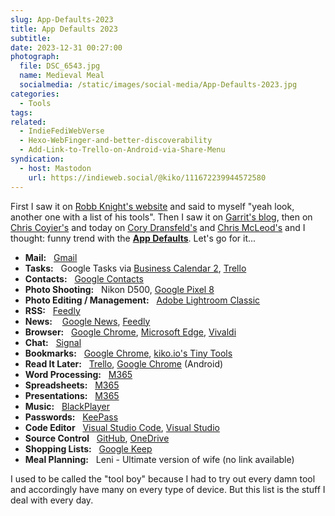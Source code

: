 ```yaml
---
slug: App-Defaults-2023
title: App Defaults 2023
subtitle:
date: 2023-12-31 00:27:00
photograph:
  file: DSC_6543.jpg
  name: Medieval Meal
  socialmedia: /static/images/social-media/App-Defaults-2023.jpg
categories:
  - Tools
tags:
related:
  - IndieFediWebVerse
  - Hexo-WebFinger-and-better-discoverability
  - Add-Link-to-Trello-on-Android-via-Share-Menu
syndication:
  - host: Mastodon
    url: https://indieweb.social/@kiko/111672239944572580
---
```


First I saw it on [Robb Knight's website](https://rknight.me/blog/app-defaults/) and said to myself "yeah look, another one with a list of his tools". Then I saw it on [Garrit's blog](https://garrit.xyz/posts/2023-11-07-app-defaults), then on [Chris Coyier's](https://chriscoyier.net/2023/11/25/default-apps-2023/) and today on [Cory Dransfeld's](https://coryd.dev/posts/2023/default-apps-2023/) and [Chris McLeod's](https://chrismcleod.dev/blog/default-apps-for-2023/) and I thought: funny trend with the [**App Defaults**](https://defaults.rknight.me/). Let's go for it...

<!-- more -->

- **Mail:**&nbsp;&nbsp;&nbsp;[Gmail](https://gmail.com)
- **Tasks:**&nbsp;&nbsp;&nbsp;Google Tasks via [Business Calendar 2](https://www.appgenix-software.com/), [Trello](https://trello.com)
- **Contacts:**&nbsp;&nbsp;&nbsp;[Google Contacts](https://contacts.google.com/)
- **Photo Shooting:**&nbsp;&nbsp;&nbsp;Nikon D500, [Google Pixel 8](https://store.google.com/product/pixel_8)
- **Photo Editing / Management:**&nbsp;&nbsp;&nbsp;[Adobe Lightroom Classic](https://www.adobe.com/products/photoshop-lightroom-classic.html)
- **RSS:**&nbsp;&nbsp;&nbsp;[Feedly](https://feedly.com/)
- **News:** &nbsp;&nbsp;&nbsp;[Google News](https://news.google.com/),  [Feedly](https://feedly.com/)
- **Browser:**&nbsp;&nbsp;&nbsp;[Google Chrome](https://www.google.com/intl/en/chrome/), [Microsoft Edge](https://www.microsoft.com/edge), [Vivaldi](https://vivaldi.com/)
- **Chat:**&nbsp;&nbsp;&nbsp;[Signal](https://signal.org/)
- **Bookmarks:**&nbsp;&nbsp;&nbsp;[Google Chrome](https://www.google.com/intl/en/chrome/), [kiko.io's Tiny Tools](/collections/tiny-tools/)
- **Read It Later:**&nbsp;&nbsp;&nbsp;[Trello](https://trello.com), [Google Chrome](https://www.google.com/intl/en/chrome/) (Android)
- **Word Processing:**&nbsp;&nbsp;&nbsp;[M365](https://www.microsoft.com/microsoft-365)
- **Spreadsheets:**&nbsp;&nbsp;&nbsp;[M365](https://www.microsoft.com/microsoft-365)
- **Presentations:**&nbsp;&nbsp;&nbsp;[M365](https://www.microsoft.com/microsoft-365)
- **Music:**&nbsp;&nbsp;&nbsp;[BlackPlayer](https://play.google.com/store/apps/details?id=com.musicplayer.blackplayerfree&hl=de&gl=US)
- **Passwords:**&nbsp;&nbsp;&nbsp;[KeePass](https://keepass.info/)
- **Code Editor**&nbsp;&nbsp;&nbsp;[Visual Studio Code](https://code.visualstudio.com/), [Visual Studio](https://visualstudio.microsoft.com/)
- **Source Control**&nbsp;&nbsp;&nbsp;[GitHub](https://github.com), [OneDrive](https://www.microsoft.com/en/microsoft-365/onedrive/online-cloud-storage)
- **Shopping Lists:**&nbsp;&nbsp;&nbsp;[Google Keep](https://keep.google.com/)
- **Meal Planning:**&nbsp;&nbsp;&nbsp;Leni - Ultimate version of wife (no link available)

I used to be called the "tool boy" because I had to try out every damn tool and accordingly have many on every type of device. But this list is the stuff I deal with every day.
